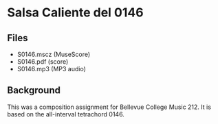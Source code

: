 # Salsa Caliente del 0146

## Files

* S0146.mscz (MuseScore)
* S0146.pdf (score)
* S0146.mp3 (MP3 audio)

## Background

This was a composition assignment for Bellevue College Music
212. It is based on the all-interval tetrachord 0146.
